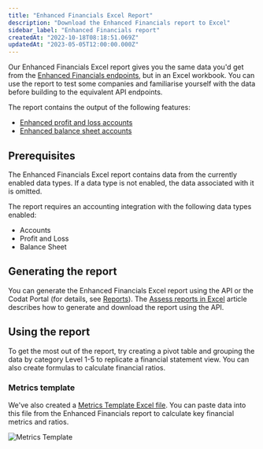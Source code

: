 ```yaml
---
title: "Enhanced Financials Excel Report"
description: "Download the Enhanced Financials report to Excel"
sidebar_label: "Enhanced Financials report"
createdAt: "2022-10-18T08:18:51.069Z"
updatedAt: "2023-05-05T12:00:00.000Z"
---
```


Our Enhanced Financials Excel report gives you the same data you'd get from the [Enhanced Financials endpoints](/assess/enhanced-financials/overview), but in an Excel workbook.  You can use the report to test some companies and familiarise yourself with the data before building to the equivalent API endpoints.

The report contains the output of the following features:

- [Enhanced profit and loss accounts](/assess/enhanced-financials/profit-and-loss-accounts)
- [Enhanced balance sheet accounts](/assess/enhanced-financials/balance-sheet-accounts)

## Prerequisites

The Enhanced Financials Excel report contains data from the currently enabled data types. If a data type is not enabled, the data associated with it is omitted.

The report requires an accounting integration with the following data types enabled:

- Accounts
- Profit and Loss
- Balance Sheet

## Generating the report

You can generate the Enhanced Financials Excel report using the API or the Codat Portal (for details, see [Reports](/assess/portal/overview#reports)). The [Assess reports in Excel](/assess/excel/overview) article describes how to generate and download the report using the API.

## Using the report

To get the most out of the report, try creating a pivot table and grouping the data by category Level 1-5 to replicate a financial statement view. You can also create formulas to calculate financial ratios.

### Metrics template

We've also created a [Metrics Template Excel file](/documents/assess-metrics.xlsx). You can paste data into this file from the Enhanced Financials report to calculate key financial metrics and ratios.

![Metrics Template](/img/assess/metrics-template.png)